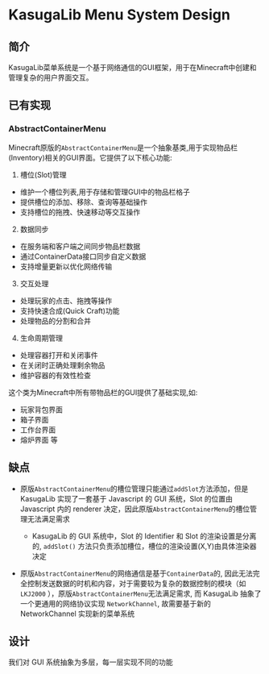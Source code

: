 # KasugaLib Menu System Design
## 简介
KasugaLib菜单系统是一个基于网络通信的GUI框架，用于在Minecraft中创建和管理复杂的用户界面交互。

## 已有实现
### AbstractContainerMenu

Minecraft原版的`AbstractContainerMenu`是一个抽象基类,用于实现物品栏(Inventory)相关的GUI界面。它提供了以下核心功能:

1. 槽位(Slot)管理
- 维护一个槽位列表,用于存储和管理GUI中的物品栏格子
- 提供槽位的添加、移除、查询等基础操作
- 支持槽位的拖拽、快速移动等交互操作

2. 数据同步
- 在服务端和客户端之间同步物品栏数据
- 通过ContainerData接口同步自定义数据
- 支持增量更新以优化网络传输

3. 交互处理
- 处理玩家的点击、拖拽等操作
- 支持快速合成(Quick Craft)功能
- 处理物品的分割和合并

4. 生命周期管理
- 处理容器打开和关闭事件
- 在关闭时正确处理剩余物品
- 维护容器的有效性检查

这个类为Minecraft中所有带物品栏的GUI提供了基础实现,如:
- 玩家背包界面
- 箱子界面
- 工作台界面
- 熔炉界面
等


## 缺点
- 原版`AbstractContainerMenu`的槽位管理只能通过`addSlot`方法添加，但是 KasugaLib 实现了一套基于 Javascript 的 GUI 系统，Slot 的位置由 Javascript 内的 renderer 决定，因此原版`AbstractContainerMenu`的槽位管理无法满足需求
    - KasugaLib 的 GUI 系统中，Slot 的 Identifier 和 Slot 的渲染设置是分离的, `addSlot()` 方法只负责添加槽位，槽位的渲染设置(X,Y)由具体渲染器决定

- 原版`AbstractContainerMenu`的网络通信是基于`ContainerData`的, 因此无法完全控制发送数据的时机和内容，对于需要较为复杂的数据控制的模块（如 `LKJ2000` ），原版`AbstractContainerMenu`无法满足需求, 而 KasugaLib 抽象了一个更通用的网络协议实现 `NetworkChannel`, 故需要基于新的 NetworkChannel 实现新的菜单系统

## 设计
我们对 GUI 系统抽象为多层，每一层实现不同的功能